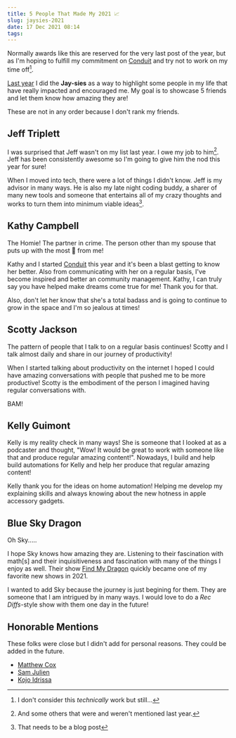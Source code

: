 ```yaml
---
title: 5 People That Made My 2021 📈
slug: jaysies-2021
date: 17 Dec 2021 08:14
tags: 
---
```


Normally awards like this are reserved for the very last post of the year, but as I'm hoping to fulfill my commitment on [Conduit](https://relay.fm/conduit/12) and try not to work on my time off[^1]. 

[Last year](./five-people-that-made-2020-fire) I did the **Jay-sies** as a way to highlight some people in my life that have really impacted and encouraged me. My goal is to showcase 5 friends and let them know how amazing they are!

These are not in any order because I don't rank my friends.

## Jeff Triplett

I was surprised that Jeff wasn't on my list last year. I owe my job to him[^2]. Jeff has been consistently awesome so I'm going to give him the nod this year for sure!

When I moved into tech, there were a lot of things I didn't know. Jeff is my advisor in many ways. He is also my late night coding buddy, a sharer of many new tools and someone that entertains all of my crazy thoughts and works to turn them into minimum viable ideas[^3].

## Kathy Campbell ##

The Homie! The partner in crime. The person other than my spouse that puts up with the most 💩 from me!

Kathy and I started [Conduit](https://relay.fm/conduit) this year and it's been a blast getting to know her better. Also from communicating with her on a regular basis, I've become inspired and better an community management. Kathy, I can truly say you have helped make dreams come true for me! Thank you for that.

Also, don't let her know that she's a total badass and is going to continue to grow in the space and I'm so jealous at times!

## Scotty Jackson ##

The pattern of people that I talk to on a regular basis continues! Scotty and I talk almost daily and share in our journey of productivity! 

When I started talking about productivity on the internet I hoped I could have amazing conversations with people that pushed me to be more productive! Scotty is the embodiment of the person I imagined having regular conversations with.

BAM!

## Kelly Guimont ##

Kelly is my reality check in many ways! She is someone that I looked at as a podcaster and thought, "Wow! It would be great to work with someone like that and produce regular amazing content!". Nowadays, I build and help build automations for Kelly and help her produce that regular amazing content!

Kelly thank you for the ideas on home automation! Helping me develop my explaining skills and always knowing about the new hotness in apple accessory gadgets.

## Blue Sky Dragon ##

Oh Sky..... 

I hope Sky knows how amazing they are. Listening to their fascination with math[s] and their inquisitiveness and fascination with many of the things I enjoy as well. Their show [Find My Dragon](https://anchor.fm/find-my-dragon) quickly became one of my favorite new shows in 2021.

I wanted to add Sky because the journey is just begining for them. They are someone that I am intrigued by in many ways. I would love to do a _Rec Diffs_-style show with them one day in the future!

## Honorable Mentions ##

These folks were close but I didn't add for personal reasons. They could be added in the future.

- [Matthew Cox](https://twitter.com/mattiercox)
- [Sam Julien](https://twitter.com/samjulien)
- [Kojo Idrissa](https://twitter.com/transitionswpz)

[^1]: I don't consider this _technically_ work but still...
[^2]: And some others that were and weren't mentioned last year.
[^3]: That needs to be a blog post